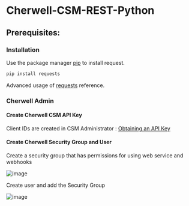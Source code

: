 # Cherwell-CSM-REST-Python

## Prerequisites:

### Installation
Use the package manager [pip](https://pip.pypa.io/en/stable/) to install request.

```bash
pip install requests
```

 Advanced usage of [requests](https://requests.readthedocs.io/en/latest/user/advanced/) reference.

 
### Cherwell Admin 

#### Create Cherwell CSM API Key
Client IDs are created in CSM Administrator : [Obtaining an API Key](https://help.cherwell.com/bundle/cherwell_rest_api_10_2_help_only/page/content/system_administration/rest_api/csm_rest_obtaining_client_ids.html)


#### Create Cherwell Security Group and User
Create a security group that has permissions for using web service and webhooks

![image](https://user-images.githubusercontent.com/20115785/108640262-d769a800-7455-11eb-9f5d-66d53bed6b4b.png)

Create user and add the Security Group

![image](https://user-images.githubusercontent.com/20115785/108640409-ba81a480-7456-11eb-9a23-61c8d2787a3e.png)

